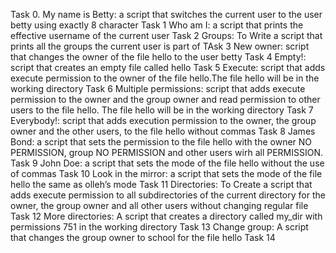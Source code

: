 Task 0. My name is Betty:  a script that switches the current user to the user betty using exactly 8 character
Task 1 Who am I:  a script that prints the effective username of the current user
Task 2 Groups: To Write a script that prints all the groups the current user is part of
TAsk 3 New owner: script that changes the owner of the file hello to the user betty
Task 4 Empty!: script that creates an empty file called hello
Task 5 Execute: script that adds execute permission to the owner of the file hello.The file hello will be in the working directory
Task 6 Multiple permissions: script that adds execute permission to the owner and the group owner and read permission to other users to the file hello. The file hello will be in the working directory
Task 7 Everybody!: script that adds execution permission to the owner, the group owner and the other users, to the file hello without commas
Task 8 James Bond: a script that sets the permission to the file hello with the owner NO PERMISSION, group NO PERMISSION and other users wirh all PERMISSION.
Task 9 John Doe: a script that sets the mode of the file hello without the use of commas
Task 10 Look in the mirror: a script that sets the mode of the file hello the same as olleh’s mode
Task 11 Directories: To Create a script that adds execute permission to all subdirectories of the current directory for the owner, the group owner and all other users without changing regular file
Task 12 More directories: A script that creates a directory called my_dir with permissions 751 in the working directory
Task 13 Change group: A script that changes the group owner to school for the file hello
Task 14 
